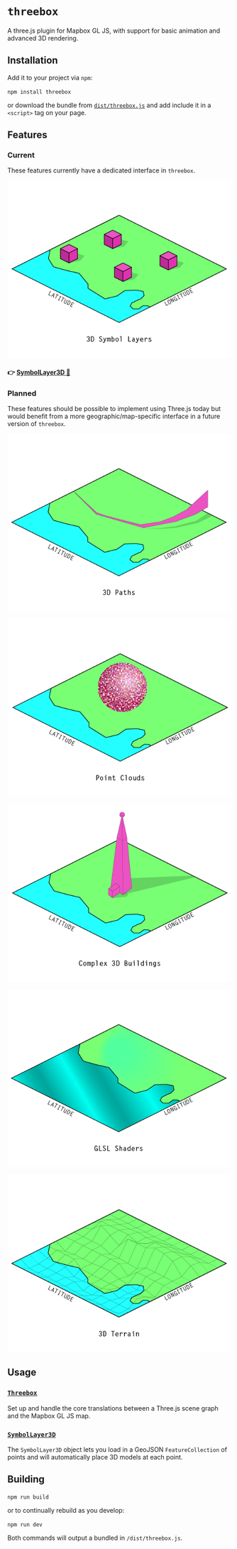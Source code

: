 # `threebox`

A three.js plugin for Mapbox GL JS, with support for basic animation and advanced 3D rendering.


## Installation

Add it to your project via `npm`:

`npm install threebox`

or download the bundle from [`dist/threebox.js`](dist/threebox.js) and add include it in a `<script>` tag on your page.

## Features
### Current
These features currently have a dedicated interface in `threebox`.

![3D Symbol Layers](docs/img/features-3D-symbols.png)

#### :point_right: [SymbolLayer3D 📝](/docs/SymbolLayer3D.md)

### Planned
These features should be possible to implement using Three.js today but would benefit from a more geographic/map-specific interface in a future version of `threebox`.

![3D Paths](docs/img/features-3D-paths.png)

![Point Clouds](docs/img/features-point-clouds.png)

![Complex 3D Buildings](docs/img/features-complex-buildings.png)

![GLSL Shaders](docs/img/features-shaders.png)

![3D Terrain](docs/img/features-terrain.png)

## Usage


### [`Threebox`](/docs/Threebox.md)

Set up and handle the core translations between a Three.js scene graph and the Mapbox GL JS map.


### [`SymbolLayer3D`](/docs/SymbolLayer3D.md)

The `SymbolLayer3D` object lets you load in a GeoJSON `FeatureCollection` of points and will automatically place 3D models at each point.





## Building

`npm run build`

or to continually rebuild as you develop:

`npm run dev`

Both commands will output a bundled in `/dist/threebox.js`.
